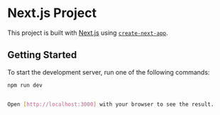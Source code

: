 # Next.js Project

This project is built with [Next.js](https://nextjs.org) using [`create-next-app`](https://nextjs.org/docs/app/api-reference/cli/create-next-app).

## Getting Started

To start the development server, run one of the following commands:

```bash
npm run dev


Open [http://localhost:3000] with your browser to see the result.

